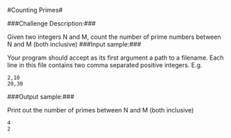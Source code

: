 #Counting Primes#

###Challenge Description:###

Given two integers N and M, count the number of prime numbers between N and M (both inclusive)
###Input sample:###

Your program should accept as its first argument a path to a filename. Each line in this file contains two comma separated positive integers. E.g.
```
2,10
20,30
```
###Output sample:###

Print out the number of primes between N and M (both inclusive) 
```
4
2
``` 